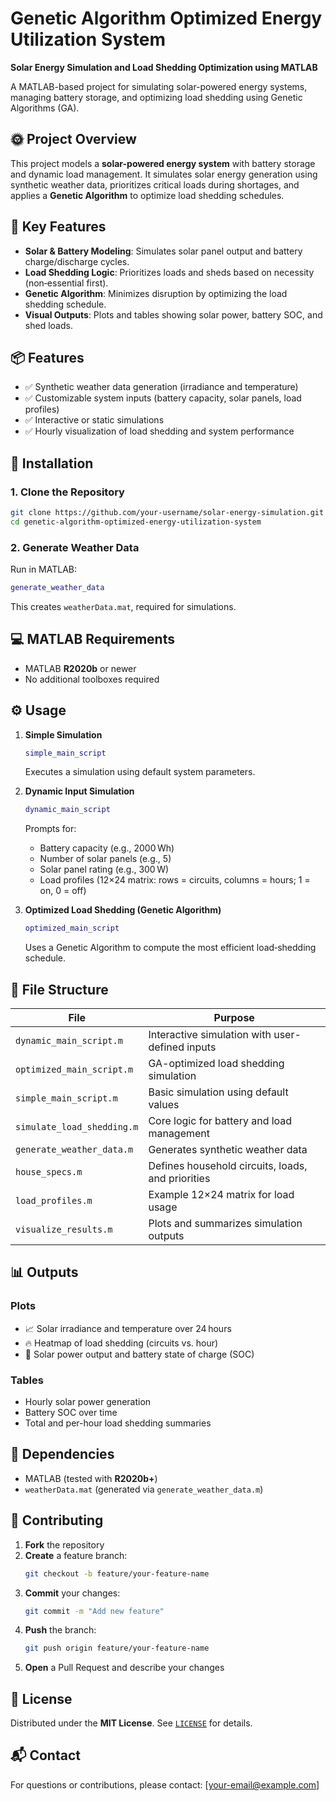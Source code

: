 # Genetic Algorithm Optimized Energy Utilization System

**Solar Energy Simulation and Load Shedding Optimization using MATLAB**

A MATLAB-based project for simulating solar-powered energy systems, managing battery storage, and optimizing load shedding using Genetic Algorithms (GA).

## 🌞 Project Overview

This project models a **solar-powered energy system** with battery storage and dynamic load management. It simulates solar energy generation using synthetic weather data, prioritizes critical loads during shortages, and applies a **Genetic Algorithm** to optimize load shedding schedules.

## 🔧 Key Features

- **Solar & Battery Modeling**: Simulates solar panel output and battery charge/discharge cycles.
- **Load Shedding Logic**: Prioritizes loads and sheds based on necessity (non‑essential first).
- **Genetic Algorithm**: Minimizes disruption by optimizing the load shedding schedule.
- **Visual Outputs**: Plots and tables showing solar power, battery SOC, and shed loads.

## 📦 Features

- ✅ Synthetic weather data generation (irradiance and temperature)
- ✅ Customizable system inputs (battery capacity, solar panels, load profiles)
- ✅ Interactive or static simulations
- ✅ Hourly visualization of load shedding and system performance

## 🚀 Installation

### 1. Clone the Repository

```bash
git clone https://github.com/your-username/solar-energy-simulation.git
cd genetic-algorithm-optimized-energy-utilization-system
```

### 2. Generate Weather Data

Run in MATLAB:

```matlab
generate_weather_data
```

This creates `weatherData.mat`, required for simulations.

## 💻 MATLAB Requirements

- MATLAB **R2020b** or newer
- No additional toolboxes required

## ⚙️ Usage

1. **Simple Simulation**

   ```matlab
   simple_main_script
   ```

   Executes a simulation using default system parameters.

2. **Dynamic Input Simulation**

   ```matlab
   dynamic_main_script
   ```

   Prompts for:

   - Battery capacity (e.g., 2000 Wh)
   - Number of solar panels (e.g., 5)
   - Solar panel rating (e.g., 300 W)
   - Load profiles (12×24 matrix: rows = circuits, columns = hours; 1 = on, 0 = off)

3. **Optimized Load Shedding (Genetic Algorithm)**

   ```matlab
   optimized_main_script
   ```

   Uses a Genetic Algorithm to compute the most efficient load‑shedding schedule.

## 📁 File Structure

| File                       | Purpose                                           |
| -------------------------- | ------------------------------------------------- |
| `dynamic_main_script.m`    | Interactive simulation with user-defined inputs   |
| `optimized_main_script.m`  | GA-optimized load shedding simulation             |
| `simple_main_script.m`     | Basic simulation using default values             |
| `simulate_load_shedding.m` | Core logic for battery and load management        |
| `generate_weather_data.m`  | Generates synthetic weather data                  |
| `house_specs.m`            | Defines household circuits, loads, and priorities |
| `load_profiles.m`          | Example 12×24 matrix for load usage               |
| `visualize_results.m`      | Plots and summarizes simulation outputs           |

## 📊 Outputs

### Plots

- 📈 Solar irradiance and temperature over 24 hours
- 🔥 Heatmap of load shedding (circuits vs. hour)
- 🔋 Solar power output and battery state of charge (SOC)

### Tables

- Hourly solar power generation
- Battery SOC over time
- Total and per-hour load shedding summaries

## 📄 Dependencies

- MATLAB (tested with **R2020b+**)
- `weatherData.mat` (generated via `generate_weather_data.m`)

## 🤝 Contributing

1. **Fork** the repository
2. **Create** a feature branch:
   ```bash
   git checkout -b feature/your-feature-name
   ```
3. **Commit** your changes:
   ```bash
   git commit -m "Add new feature"
   ```
4. **Push** the branch:
   ```bash
   git push origin feature/your-feature-name
   ```
5. **Open** a Pull Request and describe your changes

## 🪪 License

Distributed under the **MIT License**. See [`LICENSE`](LICENSE) for details.

## 📬 Contact

For questions or contributions, please contact: [[your-email@example.com](mailto\:your-email@example.com)]

